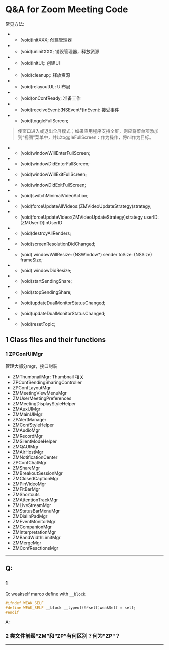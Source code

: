 # Q&A for Zoom Meeting Code

常见方法:

- + (void)initXXX; 创建管理器
- + (void)uninitXXX; 销毁管理器，释放资源
- - (void)initUI;: 创建UI
- - (void)cleanup;: 释放资源
- - (void)relayoutUI;: UI布局
- - (void)onConfReady; 准备工作
- - (void)receiveEvent:(NSEvent*)inEvent: 接受事件
- - (void)toggleFullScreen;

> 使窗口进入或退出全屏模式；如果应用程序支持全屏，则应将菜单项添加到“视图”菜单中，并以toggleFullScreen：作为操作，将nil作为目标。

-  - (void)windowWillEnterFullScreen;
-  - (void)windowDidEnterFullScreen;
-  - (void)windowWillExitFullScreen;
-  - (void)windowDidExitFullScreen;
-  - (void)switchMinimalVideoAction;
-  - (void)forceUpdateAllVideos:(ZMVideoUpdateStrategy)strategy;
-  - (void)forceUpdateVideo:(ZMVideoUpdateStrategy)strategy userID:(ZMUserID)inUserID
-  - (void)destroyAllRenders;
-  - (void)screenResolutionDidChanged;
-  - (void) windowWillResize: (NSWindow*) sender toSize: (NSSize) frameSize;
-  - (void) windowDidResize;
-  - (void)startSendingShare;
-  - (void)stopSendingShare;
-  - (void)updateDualMonitorStatusChanged;
-  - (void)updateDualMonitorStatusChanged;
-  - (void)resetTopic;



## 1 Class files and their functions

### 1 ZPConfUIMgr

管理大部分mgr，接口封装

- ZMThumbnailMgr: Thumbnail 相关
- ZPConfSendingSharingController
- ZPConfLayoutMgr
- ZMMeetingViewMenuMgr
- ZMUserMeetingPreferences
- ZMMeetingDisplayStyleHelper
- ZMAuxUIMgr
- ZMMainUIMgr
- ZPAlertManager
- ZMConfStyleHelper
- ZMAudioMgr
- ZMRecordMgr
- ZMSilentModeHelper
- ZMQAUIMgr
- ZMAirHostMgr
- ZMNotificationCenter
- ZPConfChatMgr
- ZMShareMgr
- ZMBreakoutSessionMgr
- ZMClosedCaptionMgr
- ZMPinVideoMgr
- ZMFitBarMgr
- ZMShortcuts
- ZMAttentionTrackMgr
- ZMLiveStreamMgr
- ZMStatusBarMenuMgr
- ZMDialInPadMgr
- ZMEventMonitorMgr
- ZMCompanionMgr
- ZMInterpretationMgr
- ZMBandWidthLimitMgr
- ZMMergeMgr
- ZMConfReactionsMgr



---
## Q:

### 1
Q: weakself marco define with `__block`

```c++
#ifndef WEAK_SELF
#define WEAK_SELF __block __typeof(&*self)weakSelf = self;
#endif
```

A: 


### 2 类文件前缀“ZM”和“ZP”有何区别？何为"ZP"？

---